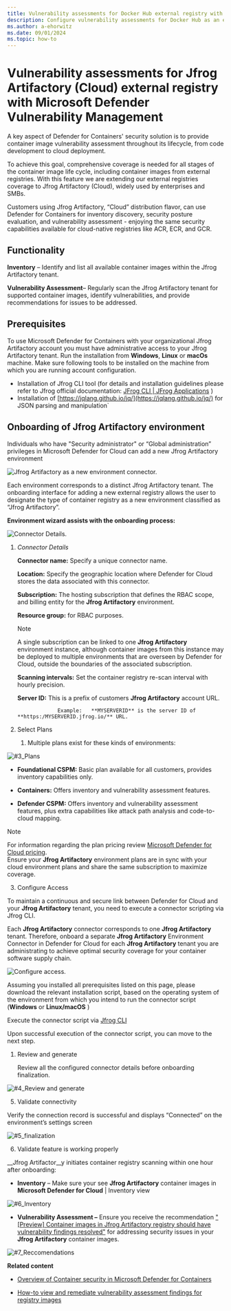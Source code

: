 ```yaml
---
title: Vulnerability assessments for Docker Hub external registry with Microsoft Defender Vulnerability Management
description: Configure vulnerability assessments for Docker Hub as an external registry with Microsoft Defender Vulnerability Management.
ms.author: a-ehorwitz
ms.date: 09/01/2024
ms.topic: how-to
---
```


# Vulnerability assessments for Jfrog Artifactory (Cloud) external registry with Microsoft Defender Vulnerability Management


A key aspect of Defender for Containers' security solution is to provide container image vulnerability assessment throughout its lifecycle, from code development to cloud deployment.

To achieve this goal, comprehensive coverage is needed for all stages of the container image life cycle, including container images from external registries. With this feature we are extending our external registries coverage to Jfrog Artifactory (Cloud), widely used by enterprises and SMBs.   

Customers using Jfrog Artifactory, “Cloud” distribution flavor, can use Defender for Containers for inventory discovery, security posture evaluation, and vulnerability assessment - enjoying the same security capabilities available for cloud-native registries like ACR, ECR, and GCR.

## Functionality

**Inventory** – Identify and list all available container images within the Jfrog Artifactory tenant.

**Vulnerability Assessment**– Regularly scan the Jfrog Artifactory tenant for supported container images, identify vulnerabilities, and provide recommendations for issues to be addressed.

## Prerequisites

To use Microsoft Defender for Containers with your organizational Jfrog Artifactory account you must have administrative access to your Jfrog Artifactory tenant.
Run the installation from **Windows**, **Linux** or **macOs** machine.
Make sure following tools to be installed on the machine from which you are running account configuration.

- Installation of Jfrog CLI tool (for details and installation guidelines please refer to Jfrog official documentation: [JFrog CLI | JFrog Applications](https://docs.jfrog-applications.jfrog.io/jfrog-applications/jfrog-cli) )
- Installation of [https://jqlang.github.io/jq/](https://jqlang.github.io/jq/) for JSON parsing and manipulation`



## Onboarding of Jfrog Artifactory environment  

Individuals who have "Security administrator" or “Global administration” privileges in Microsoft Defender for Cloud can add a new Jfrog Artifactory environment

![Jfrog Artifactory as a new environment connector.](media/agentless-vulnerability-assessment-jfrog-artifactory/#1-env.jpg)

Each environment corresponds to a distinct Jfrog Artifactory tenant. The onboarding interface for adding a new external registry allows the user to designate the type of container registry as a new environment classified as “Jfrog Artifactory”.

**Environment wizard assists with the onboarding process:**

![Connector Details.](media/agentless-vulnerability-assessment-jfrog-artifactory/#2-connector-details.jpg)

1. *Connector Details*



    **Connector name:** Specify a unique connector name.
   
    **Location:** Specify the geographic location where Defender for Cloud stores the data associated with this connector.
   
    **Subscription:** The hosting subscription that defines the RBAC scope, and billing entity for the __Jfrog Artifactory__ environment.
   
    **Resource group:** for RBAC purposes.
   
   > [!NOTE]
   > A single subscription can be linked to one __Jfrog Artifactory__ environment instance, although container images from this instance may be deployed to multiple environments that are overseen by Defender for Cloud, outside the boundaries of the associated subscription.
   
    **Scanning intervals:**  Set the container registry re-scan interval with hourly precision.
   
    __Server ID:__ This is a prefix of customers __Jfrog Artifactory__ account URL.
   
                    Example:   **MYSERVERID** is the server ID of **https:/MYSERVERID.jfrog.io/** URL.
   
1. Select Plans

   1. Multiple plans exist for these kinds of environments:
      
      
      
![#3_Plans](media/agentless-vulnerability-assessment-jfrog-artifactory/#3-plans.jpg)

- **Foundational CSPM:** Basic plan available for all customers, provides inventory capabilities only.

- **Containers:** Offers inventory and vulnerability assessment features.  

- **Defender CSPM:** Offers inventory and vulnerability assessment features, plus extra capabilities like attack path analysis and code-to-cloud mapping.

> [!NOTE] 
>For information regarding the plan pricing review [Microsoft Defender for Cloud pricing](https://azure.microsoft.com/pricing/details/defender-for-cloud/).  
>Ensure your **Jfrog Artifactory** environment plans are in sync with your cloud environment plans and share the same subscription to maximize coverage.

3. Configure Access

To maintain a continuous and secure link between Defender for Cloud and your **Jfrog Artifactory** tenant, you need to execute a connector scripting via Jfrog CLI.

Each **Jfrog Artifactory** connector corresponds to one **Jfrog Artifactory** tenant. Therefore, onboard a separate **Jfrog Artifactory** Environment Connector in Defender for Cloud for each **Jfrog Artifactory** tenant you are administrating to achieve optimal security coverage for your container software supply chain.

![Configure access.](media/agentless-vulnerability-assessment-jfrog-artifactory/#4-configure-access.png)

Assuming you installed all prerequisites listed on this page, please download the relevant installation script, based on the operating system of the environment from which you intend to run the connector script (**Windows** or **Linux/macOS** )

Execute the connector script via [Jfrog CLI](https://docs.jfrog-applications.jfrog.io/jfrog-applications/jfrog-cli)

Upon successful execution of the connector script, you can move to the next step.

1. Review and generate

   Review all the configured connector details before onboarding finalization.
   
![#4_Review and generate](media/agentless-vulnerability-assessment-jfrog-artifactory/#4-review-and-generate.jpg)

5. Validate connectivity  

Verify the connection record is successful and displays “Connected” on the environment’s settings screen

![#5_finalization](media/agentless-vulnerability-assessment-jfrog-artifactory/#5-finalization.jpg)

6. Validate feature is working properly

__Jfrog Artifactor__y initiates container registry scanning within one hour after onboarding:

- **Inventory** – Make sure your see __Jfrog Artifactory__ container images in __Microsoft Defender for Cloud__ | Inventory view

![#6_Inventory](media/agentless-vulnerability-assessment-jfrog-artifactory/#6-inventory.jpg)

-  __Vulnerability Assessment –__ Ensure you receive the recommendation ["[Preview] Container images in Jfrog Artifactory registry should have vulnerability findings resolved"](/azure/defender-for-cloud/recommendations-reference-container) for addressing security issues in your __Jfrog Artifactory__ container images.

![#7_Reccomendations](media/agentless-vulnerability-assessment-jfrog-artifactory/#7-reccomendations.jpg)

__Related content__

- [Overview of Container security in Microsoft Defender for Containers](/azure/defender-for-cloud/defender-for-containers-introduction)

- [How-to view and remediate vulnerability assessment findings for registry images](/azure/defender-for-cloud/view-and-remediate-vulnerability-registry-images)

